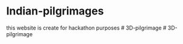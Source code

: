 # Indian-pilgrimages
this website is create for hackathon purposes
#   3 D - p i l g r i m a g e  
 #   3 D - p i l g r i m a g e  
 